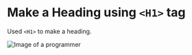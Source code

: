 # Make a Heading using `<H1>` tag

Used `<H1>` to make a heading.

![Image of a programmer](https://github.com/anzjoxavier/skills-communicate-using-markdown/assets/116029351/2b87c77a-e3a2-4e9c-a2cd-0192d89df8ef)
